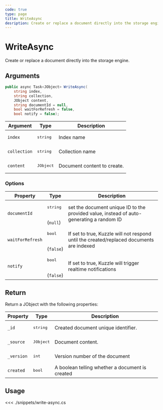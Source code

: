 ```yaml
---
code: true
type: page
title: WriteAsync
desription: Create or replace a document directly into the storage engine.
---
```


# WriteAsync

Create or replace a document directly into the storage engine.

## Arguments

```csharp
public async Task<JObject> WriteAsync(
    string index,
    string collection,
    JObject content,
    string documentId = null,
    bool waitForRefresh = false,
    bool notify = false);
```

| Argument     | Type               | Description                 |
|--------------|--------------------|-----------------------------|
| `index`      | <pre>string</pre>  | Index name                  |
| `collection` | <pre>string</pre>  | Collection name             |
| `content`    | <pre>JObject</pre> | Document content to create. |

### Options

| Property         | Type                          | Description                                                                              |
|------------------|-------------------------------|------------------------------------------------------------------------------------------|
| `documentId`     | <pre>string</pre><br>(`null`) | set the document unique ID to the provided value, instead of auto-generating a random ID |
| `waitForRefresh` | <pre>bool</pre><br>(`false`)  | If set to true, Kuzzle will not respond until the created/replaced documents are indexed |
| `notify`         | <pre>bool</pre><br>(`false`)  | If set to true, Kuzzle will trigger realtime notifications                               |

## Return

Return a JObject with the following properties:

| Property   | Type               | Description                                     |
| ---------- | ------------------ | ----------------------------------------------- |
| `_id`      | <pre>string</pre>  | Created document unique identifier.             |
| `_source`  | <pre>JObject</pre> | Document content.                               |
| `_version` | <pre>int</pre>     | Version number of the document                  |
| `created`  | <pre>bool</pre>    | A boolean telling whether a document is created |

## Usage

<<< ./snippets/write-async.cs

